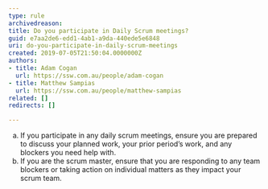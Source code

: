 ```yaml
---
type: rule
archivedreason: 
title: Do you participate in Daily Scrum meetings?
guid: e7aa2de6-edd1-4ab1-a9da-440ede5e6848
uri: do-you-participate-in-daily-scrum-meetings
created: 2019-07-05T21:50:04.0000000Z
authors:
- title: Adam Cogan
  url: https://ssw.com.au/people/adam-cogan
- title: Matthew Sampias
  url: https://ssw.com.au/people/matthew-sampias
related: []
redirects: []

---
```



<ol style="list-style-type&#58;lower-alpha;"><li>If you participate in any daily scrum meetings, ensure you are prepared to discuss your planned work, your prior period’s work, and any blockers you need help with.</li><li>If you are the scrum master, ensure that you are responding to any team blockers or taking action on individual matters as they impact your scrum team.​<br></li></ol>
<br><excerpt class='endintro'></excerpt><br>



